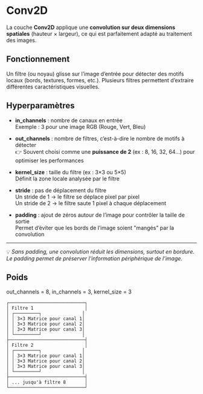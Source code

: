 # Conv2D

La couche **Conv2D** applique une **convolution sur deux dimensions spatiales** (hauteur × largeur), ce qui est parfaitement adapté au traitement des images.

## Fonctionnement

Un filtre (ou noyau) glisse sur l’image d’entrée pour détecter des motifs locaux (bords, textures, formes, etc.). Plusieurs filtres permettent d’extraire différentes caractéristiques visuelles.

## Hyperparamètres

- **in_channels** : nombre de canaux en entrée  
  Exemple : 3 pour une image RGB (Rouge, Vert, Bleu)

- **out_channels** : nombre de filtres, c’est-à-dire le nombre de motifs à détecter  
  👉 Souvent choisi comme une **puissance de 2** (ex : 8, 16, 32, 64…) pour optimiser les performances

- **kernel_size** : taille du filtre (ex : 3×3 ou 5×5)  
  Définit la zone locale analysée par le filtre

- **stride** : pas de déplacement du filtre  
  Un stride de 1 → le filtre se déplace pixel par pixel  
  Un stride de 2 → le filtre saute 1 pixel à chaque déplacement

- **padding** : ajout de zéros autour de l’image pour contrôler la taille de sortie  
  Permet d’éviter que les bords de l’image soient "mangés" par la convolution  

---

💡 *Sans padding, une convolution réduit les dimensions, surtout en bordure. Le padding permet de préserver l’information périphérique de l’image.*

## Poids
out_channels = 8, in_channels = 3, kernel_size = 3
```
┌────────────────────────────┐
│ Filtre 1                   │
│ ┌─────────┐               │
│ │ 3×3 Matrice pour canal 1│
│ │ 3×3 Matrice pour canal 2│
│ │ 3×3 Matrice pour canal 3│
│ └─────────┘               │
├────────────────────────────┤
│ Filtre 2                   │
│ ┌─────────┐               │
│ │ 3×3 Matrice pour canal 1│
│ │ 3×3 Matrice pour canal 2│
│ │ 3×3 Matrice pour canal 3│
│ └─────────┘               │
├────────────────────────────┤
│ ... jusqu'à filtre 8       │
└────────────────────────────┘
```